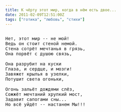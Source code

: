 ```yaml
---
title: К чёрту этот мир, когда в нём есть двое...
date: 2011-02-09T12:51:00Z
tags: ["готика", "любовь", "стихи"]
---
```


<pre>

Нет, этот мир -- не мой!
Ведь он стоит стеной немой.
Стена сотрёт мечтанья в грязь,
Она порвёт с душою связь,

Она разрубит на куски
Глаза, и сердце, и мозги!
Завяжет крылья в узелки,
Потушит света огоньки,

Огонь зальёт дождями слёз,
Сожжёт мечтаний хрупкий мост,
Задавит сапогами сны...
Но всё уйдёт -- настанем Мы!!!



</pre>
